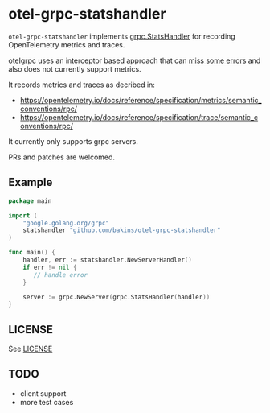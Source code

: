 # otel-grpc-statshandler

`otel-grpc-statshandler` implements [grpc.StatsHandler](https://pkg.go.dev/google.golang.org/grpc@v1.49.0/stats#Handler) for recording OpenTelemetry metrics and traces.

[otelgrpc](https://pkg.go.dev/go.opentelemetry.io/contrib/instrumentation/google.golang.org/grpc/otelgrpc) uses an interceptor based approach that can [miss some errors](https://github.com/open-telemetry/opentelemetry-go-contrib/issues/197) and also does not currently support metrics.

It records metrics and traces as decribed in:
- https://opentelemetry.io/docs/reference/specification/metrics/semantic_conventions/rpc/
- https://opentelemetry.io/docs/reference/specification/trace/semantic_conventions/rpc/

It currently only supports grpc servers.

PRs and patches are welcomed.

## Example

```go
package main

import (
    "google.golang.org/grpc"
    statshandler "github.com/bakins/otel-grpc-statshandler"
)

func main() {
    handler, err := statshandler.NewServerHandler()
    if err != nil {
       // handle error
    }

    server := grpc.NewServer(grpc.StatsHandler(handler))
}
```


## LICENSE

See [LICENSE](./LICENSE)

## TODO
- client support
- more test cases
